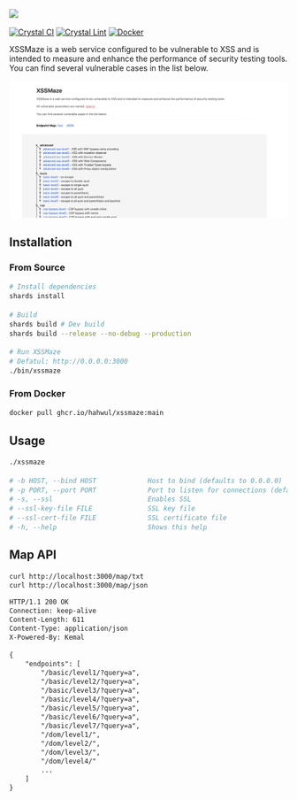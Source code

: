 <img src="https://user-images.githubusercontent.com/13212227/228863802-7a020ae4-fe15-48ad-a10a-5e81ac7f9324.png" style="width:200px;">

[![Crystal CI](https://github.com/hahwul/xssmaze/actions/workflows/crystal_build.yml/badge.svg)](https://github.com/hahwul/xssmaze/actions/workflows/crystal_build.yml)
[![Crystal Lint](https://github.com/hahwul/xssmaze/actions/workflows/crystal_lint.yml/badge.svg)](https://github.com/hahwul/xssmaze/actions/workflows/crystal_lint.yml)
[![Docker](https://github.com/hahwul/xssmaze/actions/workflows/ghcr.yml/badge.svg)](https://github.com/hahwul/xssmaze/actions/workflows/ghcr.yml)

XSSMaze is a web service configured to be vulnerable to XSS and is intended to measure and enhance the performance of security testing tools. You can find several vulnerable cases in the list below.

![](images/showcase.png)

## Installation
### From Source 
```bash
# Install dependencies
shards install

# Build
shards build # Dev build
shards build --release --no-debug --production

# Run XSSMaze
# Defatul: http://0.0.0.0:3000
./bin/xssmaze
```

### From Docker
```bash
docker pull ghcr.io/hahwul/xssmaze:main
```

## Usage
```bash
./xssmaze

# -b HOST, --bind HOST             Host to bind (defaults to 0.0.0.0)
# -p PORT, --port PORT             Port to listen for connections (defaults to 3000)
# -s, --ssl                        Enables SSL
# --ssl-key-file FILE              SSL key file
# --ssl-cert-file FILE             SSL certificate file
# -h, --help                       Shows this help
```

## Map API
```
curl http://localhost:3000/map/txt
curl http://localhost:3000/map/json
```

```http
HTTP/1.1 200 OK
Connection: keep-alive
Content-Length: 611
Content-Type: application/json
X-Powered-By: Kemal

{
    "endpoints": [
        "/basic/level1/?query=a",
        "/basic/level2/?query=a",
        "/basic/level3/?query=a",
        "/basic/level4/?query=a",
        "/basic/level5/?query=a",
        "/basic/level6/?query=a",
        "/basic/level7/?query=a",
        "/dom/level1/",
        "/dom/level2/",
        "/dom/level3/",
        "/dom/level4/"
        ...
    ]
}
```
